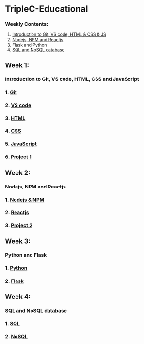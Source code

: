 # TripleC-Educational

### Weekly Contents:
1. [Introduction to Git, VS code, HTML & CSS & JS](#week-1)
2. [Nodejs, NPM and Reactjs](#week-2)
3. [Flask and Python](#week-3)
4. [SQL and NoSQL database](#week-4)

## Week 1:
### Introduction to Git, VS code, HTML, CSS and JavaScript
### 1. [Git](week1/git.md)
### 2. [VS code](week1/vscode.md)
### 3. [HTML](week1/html.md)
### 4. [CSS](week1/css.md)
### 5. [JavaScript](week1/js.md)
### 6. [Project 1](week1/project1.md)

## Week 2:
### Nodejs, NPM and Reactjs
### 1. [Nodejs & NPM](week2/nodejsnpm.md)
### 2. [Reactjs](week2/reactjs.md)
### 3. [Project 2](week2/project2.md)

## Week 3:
### Python and Flask
### 1. [Python](week3/python.md)
### 2. [Flask](week3/flask.md)

## Week 4:
### SQL and NoSQL database
### 1. [SQL](week4/sql.md)
### 2. [NoSQL](week34/nosql.md)
